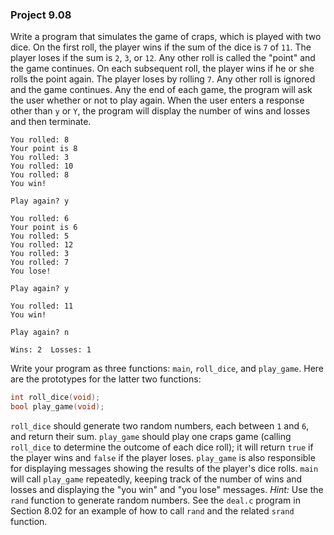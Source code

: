 ### Project 9.08
Write a program that simulates the game of craps, which is played with two dice. On the first roll, the player wins if the sum of the dice is `7` of `11`. The player loses if the sum is `2`, `3`, or `12`. Any other roll is called the "point" and the game continues. On each subsequent roll, the player wins if he or she rolls the point again. The player loses by rolling `7`. Any other roll is ignored and the game continues. Any the end of each game, the program will ask the user whether or not to play again. When the user enters a response other than `y` or `Y`, the program will display the number of wins and losses and then terminate.
```
You rolled: 8
Your point is 8
You rolled: 3
You rolled: 10
You rolled: 8
You win!

Play again? y

You rolled: 6
Your point is 6
You rolled: 5
You rolled: 12
You rolled: 3
You rolled: 7
You lose!

Play again? y

You rolled: 11
You win!

Play again? n

Wins: 2  Losses: 1
```
Write your program as three functions: `main`, `roll_dice`, and `play_game`. Here are the prototypes for the latter two functions:
```c
int roll_dice(void);
bool play_game(void);
```
`roll_dice` should generate two random numbers, each between `1` and `6`, and return their sum. `play_game` should play one craps game (calling `roll_dice` to determine the outcome of each dice roll); it will return `true` if the player wins and `false` if the player loses. `play_game` is also responsible for displaying messages showing the results of the player's dice rolls. `main` will call `play_game` repeatedly, keeping track of the number of wins and losses and displaying the "you win" and "you lose" messages. *Hint:* Use the `rand` function to generate random numbers. See the `deal.c` program in Section 8.02 for an example of how to call `rand` and the related `srand` function.
